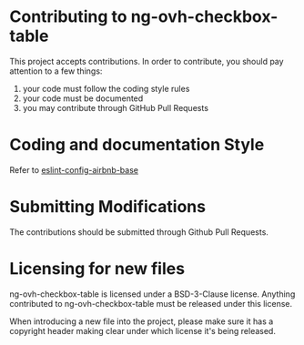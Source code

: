 # Contributing to ng-ovh-checkbox-table

This project accepts contributions. In order to contribute, you should
pay attention to a few things:

1. your code must follow the coding style rules
2. your code must be documented
3. you may contribute through GitHub Pull Requests

# Coding and documentation Style

Refer to [eslint-config-airbnb-base](https://github.com/airbnb/javascript/tree/master/packages/eslint-config-airbnb-base)

# Submitting Modifications

The contributions should be submitted through Github Pull Requests.

# Licensing for new files

ng-ovh-checkbox-table is licensed under a BSD-3-Clause license. Anything
contributed to ng-ovh-checkbox-table must be released under this license.

When introducing a new file into the project, please make sure it has a
copyright header making clear under which license it's being released.
